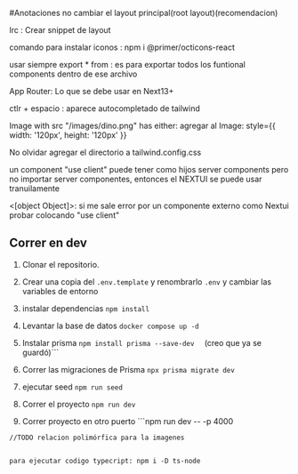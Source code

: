 #Anotaciones
no cambiar el layout principal(root layout)(recomendacion)

lrc : Crear snippet de layout

comando para instalar iconos : npm i @primer/octicons-react

usar siempre export * from : es para exportar todos los funtional components dentro de ese archivo 

App Router: Lo que se debe usar en Next13+

ctlr + espacio : aparece autocompletado de tailwind


Image with src "/images/dino.png" has either: agregar al Image: style={{ width: '120px', height: '120px' }} 

No olvidar agregar el directorio a tailwind.config.css

un component "use client" puede tener como hijos server components pero no importar server componentes, entonces el NEXTUI se puede usar tranuilamente 

 <[object Object]>: si me sale error por un componente externo como Nextui probar colocando "use client"  

## Correr en dev

1. Clonar el repositorio.
2. Crear una copia del ```.env.template``` y renombrarlo ```.env``` y cambiar las variables de entorno 
3. instalar dependencias ```npm install```
4. Levantar la base de datos ```docker compose up -d```

5. Instalar prisma ```npm install prisma --save-dev 
``` (creo que ya se guardó)```
6. Correr las migraciones de Prisma ```npx prisma migrate dev``` 
7. ejecutar seed ```npm run seed```
5. Correr el proyecto ```npm run dev```
8. Correr proyecto en otro puerto ```npm run dev -- -p 4000
```
//TODO relacion polimórfica para la imagenes


para ejecutar codigo typecript: npm i -D ts-node

